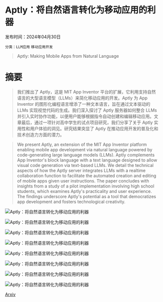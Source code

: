 # Aptly：将自然语言转化为移动应用的利器

发布时间：2024年04月30日

`分类：LLM应用` `移动应用开发`

> Aptly: Making Mobile Apps from Natural Language

# 摘要

> 我们推出了 Aptly，这是 MIT App Inventor 平台的扩展，它利用支持自然语言的大型语言模型（LLMs）来简化移动应用的开发。Aptly 为 App Inventor 的图形化编程语言增添了一种文本语言，旨在通过文本驱动的 LLMs 实现视觉代码的生成。我们深入探讨了 Aptly 服务器如何整合 LLMs 并引入实时协作功能，以便用户能够根据指令自动创建和编辑移动应用。文章最后，通过一项针对高中学生的试点项目研究，我们分享了关于 Aptly 实用性和用户体验的洞见。研究结果突显了 Aptly 在推动应用开发的普及化和技术创造力方面的潜力。

> We present Aptly, an extension of the MIT App Inventor platform enabling mobile app development via natural language powered by code-generating large language models (LLMs). Aptly complements App Inventor's block language with a text language designed to allow visual code generation via text-based LLMs. We detail the technical aspects of how the Aptly server integrates LLMs with a realtime collaboration function to facilitate the automated creation and editing of mobile apps given user instructions. The paper concludes with insights from a study of a pilot implementation involving high school students, which examines Aptly's practicality and user experience. The findings underscore Aptly's potential as a tool that democratizes app development and fosters technological creativity.

![Aptly：将自然语言转化为移动应用的利器](../../..//opt/data/Projects/HuggingArxiv/paper_images/2405.00229/architecture-horizontal.png)

![Aptly：将自然语言转化为移动应用的利器](../../..//opt/data/Projects/HuggingArxiv/paper_images/2405.00229/x1.png)

![Aptly：将自然语言转化为移动应用的利器](../../..//opt/data/Projects/HuggingArxiv/paper_images/2405.00229/prompt.jpg)

![Aptly：将自然语言转化为移动应用的利器](../../..//opt/data/Projects/HuggingArxiv/paper_images/2405.00229/dutchapp.png)

![Aptly：将自然语言转化为移动应用的利器](../../..//opt/data/Projects/HuggingArxiv/paper_images/2405.00229/dutchblocks2.png)

![Aptly：将自然语言转化为移动应用的利器](../../..//opt/data/Projects/HuggingArxiv/paper_images/2405.00229/rtc2.png)

![Aptly：将自然语言转化为移动应用的利器](../../..//opt/data/Projects/HuggingArxiv/paper_images/2405.00229/x2.png)

![Aptly：将自然语言转化为移动应用的利器](../../..//opt/data/Projects/HuggingArxiv/paper_images/2405.00229/x3.png)

[Arxiv](https://arxiv.org/abs/2405.00229)